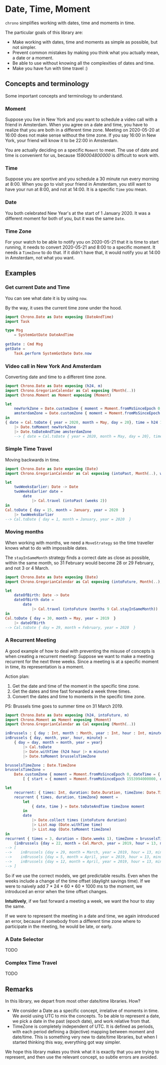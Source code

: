 # Date, Time, Moment

`chrono` simplifies working with dates, time and moments in time.

The particular goals of this library are:
- Make working with dates, time and moments as simple as possible, but not simpler.
- Prevent common mistakes by making you think what you actually mean, a date or a moment.
- Be able to use without knowing all the complexities of dates and time.
- Make you have fun with time travel :)

## Concepts and terminology

Some important concepts and terminology to understand.

### Moment

Suppose you live in New York and you want to schedule a video call with a friend
in Amsterdam. When you agree on a date and time, you have to realize that you
are both in a different time zone. Meeting on 2020-05-20 at 16:00 does not make
sense without the time zone. If you say 16:00 in New York, your friend will know
it to be 22:00 in Amsterdam.

You are actually deciding on a specific `Moment` to meet. The use of date and time
is convenient for us, because *1590004800000* is difficult to work with.

### Time

Suppose you are sportive and you schedule a 30 minute run every morning at 8:00.
When you go to visit your friend in Amsterdam, you still want to have your run
at 8:00, and not at 14:00. It is a specific `Time` you mean.

### Date

You both celebrated New Year's at the start of 1 January 2020. It was a different
moment for both of you, but it was the same `Date`.

### Time Zone

For your watch to be able to notify you on 2020-05-21 that it is time to start
running, it needs to convert 2020-05-21 and 8:00 to a specific moment. It needs
a `TimeZone` to do that. If it didn't have that, it would notify you at 14:00 in
Amsterdam, not what you want.

## Examples

### Get current Date and Time

You can see what date it is by using `now`.

By the way, it uses the current time zone under the hood.

```elm
import Chrono.Date as Date exposing (DateAndTime)
import Task

type Msg
    = SystemGotDate DateAndTime
    
getDate : Cmd Msg
getDate =
    Task.perform SystemGotDate Date.now
```

### Video call in New York And Amsterdam

Converting date and time to a different time zone.

```elm
import Chrono.Date as Date exposing (h24, m)
import Chrono.GregorianCalendar as Cal exposing (Month(..))
import Chrono.Moment as Moment exposing (Moment)

let
    newYorkZone = Date.customZone { moment = Moment.fromMsSinceEpoch 0, dateTime = { date = Date.fromJDN 2440587, time = h24 20 |> m 0 } } []
    amsterdamZone = Date.customZone { moment = Moment.fromMsSinceEpoch 0, dateTime = { date = Date.fromJDN 2440588, time = h24 2 |> m 0 } } []
in
{ date = Cal.toDate { year = 2020, month = May, day = 20}, time = h24 16 |> m 0 }
    |> Date.toMoment newYorkZone
    |> Date.toDateAndTime amsterdamZone
    --> { date = Cal.toDate { year = 2020, month = May, day = 20}, time = h24 22 |> m 0 }
```

### Simple Time Travel

Moving backwards in time.

```elm
import Chrono.Date as Date exposing (Date)
import Chrono.GregorianCalendar as Cal exposing (intoPast, Month(..), weeks)

let
    twoWeeksEarlier: Date -> Date
    twoWeeksEarlier date =
        date 
            |> Cal.travel (intoPast (weeks 2))
in
Cal.toDate { day = 15, month = January, year = 2020  }
    |> twoWeeksEarlier
--> Cal.toDate { day = 1, month = January, year = 2020  }
```

### Moving months

When working with months, we need a `MoveStrategy` so the time traveller
knows what to do with impossible dates.

The `stayInSameMonth` strategy finds a correct date as close as possible, within
the same month, so 31 February would become 28 or 29 February, and not 3 or 4
March.

```elm
import Chrono.Date as Date exposing (Date)
import Chrono.GregorianCalendar as Cal exposing (intoFuture, Month(..), months)

let
    dateOfBirth: Date -> Date
    dateOfBirth date =
        date 
            |> Cal.travel (intoFuture (months 9 Cal.stayInSameMonth))
in
Cal.toDate { day = 30, month = May, year = 2019  }
    |> dateOfBirth
--> Cal.toDate { day = 29, month = February, year = 2020  }
```

### A Recurrent Meeting

A good example of how to deal with preventing the misuse of concepts is when
creating a recurrent meeting:
Suppose we want to make a meeting recurrent for the next three weeks.
Since a meeting is at a specific moment in time, its representation is a moment.

Action plan:
1. Get the date and time of the moment in the specific time zone.
2. Get the dates and time fast forwarded a week three times.
3. Convert the dates and time to moments in the specific time zone.

PS: Brussels time goes to summer time on 31 March 2019.

```elm
import Chrono.Date as Date exposing (h24, intoFuture, m)
import Chrono.Moment as Moment exposing (Moment)
import Chrono.GregorianCalendar as Cal exposing (Month(..))

inBrussels : { day : Int, month : Month, year : Int, hour : Int, minute : Int } -> Moment
inBrussels { day, month, year, hour, minute} =
    { day = day, month = month, year = year}
        |> Cal.toDate
        |> Date.withTime (h24 hour |> m minute)
        |> Date.toMoment brusselsTimeZone

brusselsTimeZone : Date.TimeZone 
brusselsTimeZone =
    Date.customZone { moment = Moment.fromMsSinceEpoch 0, dateTime = { date = Date.fromJDN 2440588, time = h24 1 |> m 0 } }
        [ { start = { moment = Moment.fromMsSinceEpoch 1553994000000, dateTime = { date = Date.fromJDN 2458574, time = h24 3 |> m 0 } } } ]

let
    recurrent: { times: Int, duration: Date.Duration, timeZone: Date.TimeZone} -> Moment -> List Moment
    recurrent { times, duration, timeZone} moment =
        let
            { date, time } = Date.toDateAndTime timeZone moment
        in
        date
            |> Date.collect times (intoFuture duration)
            |> List.map (Date.withTime time)
            |> List.map (Date.toMoment timeZone)
in
recurrent { times = 3, duration = (Date.weeks 1), timeZone = brusselsTimeZone}
    (inBrussels {day = 22, month = Cal.March, year = 2019, hour = 13, minute = 0})
--> [
-->    inBrussels {day = 29, month = March, year = 2019, hour = 13, minute = 0},
-->    inBrussels {day = 5, month = April, year = 2019, hour = 13, minute = 0},
-->    inBrussels {day = 12, month = April, year = 2019, hour = 13, minute = 0}
--> ]
```

So if we use the correct models, we get predictable results. Even when the weeks
include a change of the time offset (daylight savings time).
If we were to naively add 7 \* 24 \* 60 \* 60 \* 1000 ms to the moment, we introduced
an error when the time offset changes.

**Intuitively**, if we fast forward a meeting
a week, we want the hour to stay the same.

If we were to represent the meeting in a date and time, we again introduced an error,
because if somebody from a different time zone where to participate in the meeting,
he would be late, or early.


### A Date Selector

TODO

### Complex Time Travel

TODO

## Remarks

In this library, we depart from most other date/time libraries. How?
- We consider a Date as a specific concept, irrelative of moments in time. We avoid using UTC to mix the concepts.
To be able to represent a date, we pick a date in the past (epoch date), and work relative from that.
- TimeZone is completely independent of UTC. It is defined as periods,
with each period defining a (bijective) mapping between moment and date/time. This
is something very new to date/time libraries, but when I started
thinking this way, everything got way simpler.

We hope this library makes you think what it is exactly that you are trying to
represent, and then use the relevant concept, so subtle errors are avoided.

